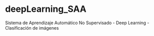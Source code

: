 # deepLearning_SAA
Sistema de Aprendizaje Automático No Supervisado - Deep Learning - Clasificación de imágenes

